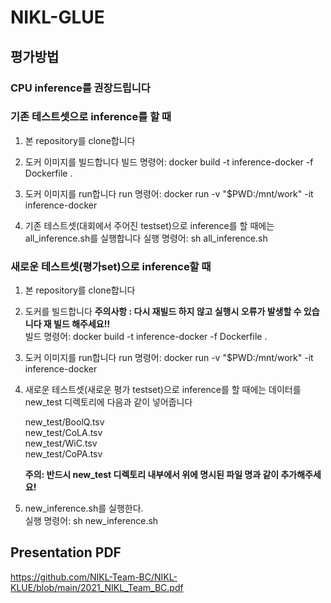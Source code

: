 # NIKL-GLUE

## 평가방법
### CPU inference를 권장드립니다

### 기존 테스트셋으로 inference를 할 때
1. 본 repository를 clone합니다

2. 도커 이미지를 빌드합니다
 빌드 명령어: docker build -t inference-docker -f Dockerfile .  

3. 도커 이미지를 run합니다
 run 명령어: docker run -v "$PWD:/mnt/work" -it inference-docker  

4. 기존 테스트셋(대회에서 주어진 testset)으로 inference를 할 때에는 all_inference.sh를 실행합니다 
 실행 명령어: sh all_inference.sh  

### 새로운 테스트셋(평가set)으로 inference할 때  

1. 본 repository를 clone합니다

2. 도커를 빌드합니다 **주의사항 : 다시 재빌드 하지 않고 실행시 오류가 발생할 수 있습니다 재 빌드 해주세요!!**   
 빌드 명령어: docker build -t inference-docker -f Dockerfile .  

3. 도커 이미지를 run합니다
 run 명령어: docker run -v "$PWD:/mnt/work" -it inference-docker  

4. 새로운 테스트셋(새로운 평가 testset)으로 inference를 할 때에는 데이터를 new_test 디렉토리에 다음과 같이 넣어줍니다

   new_test/BoolQ.tsv  
   new_test/CoLA.tsv  
   new_test/WiC.tsv  
   new_test/CoPA.tsv  
 
   **주의: 반드시 new_test 디렉토리 내부에서 위에 명시된 파일 명과 같이 추가해주세요!**

5. new_inference.sh를 실행한다.  
 실행 명령어: sh new_inference.sh  

## Presentation PDF
https://github.com/NIKL-Team-BC/NIKL-KLUE/blob/main/2021_NIKL_Team_BC.pdf  
